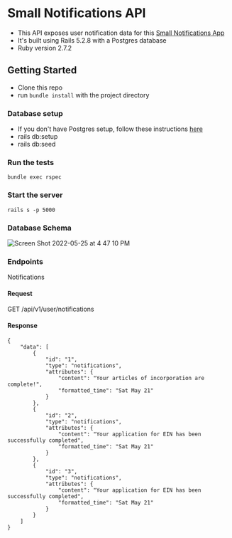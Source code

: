 # Small Notifications API

* This API exposes user notification data for this [Small Notifications App](https://github.com/scottalexandra/notifications_ui)
* It's built using Rails 5.2.8 with a Postgres database
* Ruby version 2.7.2

## Getting Started
* Clone this repo
* run `bundle install` with the project directory

### Database setup
* If you don't have Postgres setup, follow these instructions [here](https://www.postgresql.org/download/)
* rails db:setup
* rails db:seed

### Run the tests
`bundle exec rspec`

### Start the server
`rails s -p 5000`

### Database Schema
![Screen Shot 2022-05-25 at 4 47 10 PM](https://user-images.githubusercontent.com/8812335/170381985-dd46ed86-2f77-4e5b-b29f-7d26992d488f.png)

### Endpoints
Notifications

#### Request
GET /api/v1/user/notifications

#### Response

```
{
    "data": [
        {
            "id": "1",
            "type": "notifications",
            "attributes": {
                "content": "Your articles of incorporation are complete!",
                "formatted_time": "Sat May 21"
            }
        },
        {
            "id": "2",
            "type": "notifications",
            "attributes": {
                "content": "Your application for EIN has been successfully completed",
                "formatted_time": "Sat May 21"
            }
        },
        {
            "id": "3",
            "type": "notifications",
            "attributes": {
                "content": "Your application for EIN has been successfully completed",
                "formatted_time": "Sat May 21"
            }
        }
    ]
}
```

